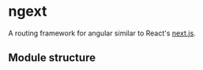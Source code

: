 # ngext

A routing framework for angular similar to React's [next.js](https://github.com/vercel/next.js).

## Module structure

